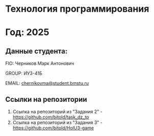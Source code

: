 # Технология программирования
# Год: 2025

## Данные студента:

FIO: Черников Марк Антонович

GROUP: ИУ3-41Б

EMAIL: chernikovma@student.bmstu.ru

## Ссылки на репозитории

1. Ссылка на репозиторий из "Задания 2" - https://github.com/bitold/task_dz_tp
2. Ссылка на репозиторий из "Задания 3" - https://github.com/bitold/HoIU3-game